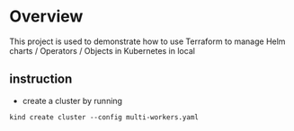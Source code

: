 # Overview
This project is used to demonstrate how to use Terraform to manage Helm charts / Operators / Objects in Kubernetes in local


## instruction

- create a cluster by running
```
kind create cluster --config multi-workers.yaml
```
